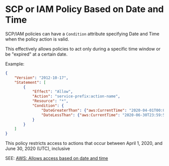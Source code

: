 # SCP or IAM Policy Based on Date and Time

SCP/IAM policies can have a `Condition` attribute specifying Date and Time when the policy action is valid.

This effectively allows policies to act only during a specific time window or be "expired" at a certain date.

Example:
```json
{
    "Version": "2012-10-17",
    "Statement": [
        {
            "Effect": "Allow",
            "Action": "service-prefix:action-name",
            "Resource": "*",
            "Condition": {
                "DateGreaterThan": {"aws:CurrentTime": "2020-04-01T00:00:00Z"},
                "DateLessThan": {"aws:CurrentTime": "2020-06-30T23:59:59Z"}
            }
        }
    ]
}
```
This policy restricts access to actions that occur between April 1, 2020, and June 30, 2020 (UTC), inclusive

SEE: [AWS: Allows access based on date and time](https://docs.aws.amazon.com/IAM/latest/UserGuide/reference_policies_examples_aws-dates.html)
